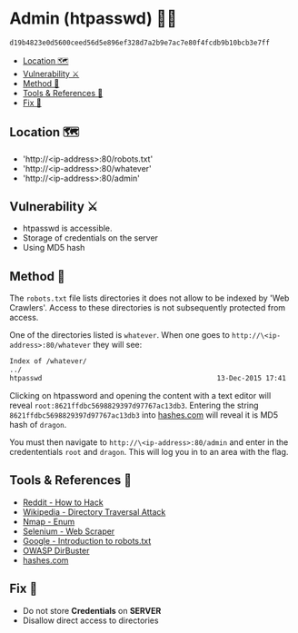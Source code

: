 # Admin (htpasswd) 👩‍💼 <!-- omit in toc -->

```txt
d19b4823e0d5600ceed56d5e896ef328d7a2b9e7ac7e80f4fcdb9b10bcb3e7ff
```

- [Location 🗺️](#location-️)
- [Vulnerability ⚔️](#vulnerability-️)
- [Method 🧾](#method-)
- [Tools & References 🧰](#tools--references-)
- [Fix 🔧](#fix-)

## Location 🗺️

- 'http://\<ip-address>:80/robots.txt'
- 'http://\<ip-address>:80/whatever'
- 'http://\<ip-address>:80/admin'

## Vulnerability ⚔️

- htpasswd is accessible.
- Storage of credentials on the server
- Using MD5 hash

## Method 🧾

The `robots.txt` file lists directories it does not allow to be indexed by 'Web Crawlers'. Access to these directories is not subsequently protected from access.

One of the directories listed is `whatever`. When one goes to `http://\<ip-address>:80/whatever` they will see:

```html
Index of /whatever/
../
htpasswd                                           13-Dec-2015 17:41                  38
```

Clicking on htpassword and opening the content with a text editor will reveal `root:8621ffdbc5698829397d97767ac13db3`. Entering the string `8621ffdbc5698829397d97767ac13db3` into [hashes.com](https://hashes.com/en/decrypt/hash) will reveal it is MD5 hash of `dragon`.

You must then navigate to `http://\<ip-address>:80/admin` and enter in the credententials `root` and `dragon`. This will log you in to an area with the flag.

## Tools & References 🧰

- [Reddit - How to Hack](https://www.reddit.com/r/HowToHack/comments/2030df/find_hidden_files_on_a_website/)
- [Wikipedia - Directory Traversal Attack](https://en.wikipedia.org/wiki/Directory_traversal_attack)
- [Nmap - Enum](https://nmap.org/nsedoc/scripts/http-enum.html)
- [Selenium - Web Scraper](https://towardsdatascience.com/web-scraping-using-selenium-python-8a60f4cf40ab)
- [Google - Introduction to robots.txt](https://support.google.com/webmasters/answer/6062608?hl=en)
- [OWASP DirBuster](https://tools.kali.org/web-applications/dirbuster)
- [hashes.com](https://hashes.com/en/decrypt/hash)

## Fix 🔧

- Do not store **Credentials** on **SERVER**
- Disallow direct access to directories
